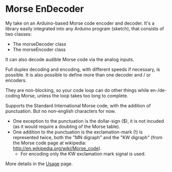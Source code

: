# Morse EnDecoder #

My take on an Arduino-based Morse code encoder and decoder. It's a library easily integrated into any Arduino program (sketch), that consists of two classes:

  * The morseDecoder class
  * The morseEncoder class

It can also decode audible Morse code via the analog inputs.

Full duplex decoding and encoding, with different speeds if necessary, is possible. It is also possible to define more than one decoder and / or encoders.

They are non-blocking, so your code loop can do other things while en-/de-coding Morse, unless the loop takes too long to complete.

Supports the Standard International Morse code, with the addition of punctuation. But no non-english characters for now.
  * One exception to the punctuation is the dollar-sign ($), it is not incuded (as it would require a doubling of the Morse table).
  * One addition to the punctuation is the exclamation-mark (!) is represented twice, both the "MN digraph" and the "KW digraph" (from the Morse code page at wikipedia: http://en.wikipedia.org/wiki/Morse_code).
    * For encoding only the KW exclamation mark signal is used.


More details in the [Usage](Usage.md) page.
